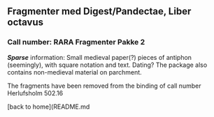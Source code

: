 ## Fragmenter med Digest/Pandectae, Liber octavus

### Call number: RARA Fragmenter Pakke 2

***Sparse*** information: Small medieval paper(?) pieces of antiphon (seemingly), with square notation and text. Dating? The package also contains non-medieval material on parchment.

The fragments have been removed from the binding of call number Herlufsholm 502.16

[back to home](README.md
